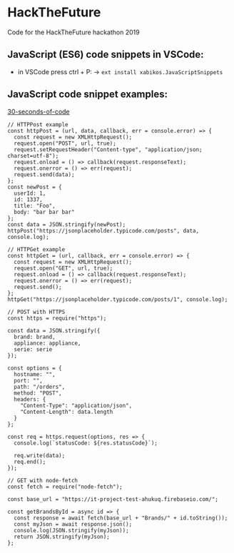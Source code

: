 # HackTheFuture
Code for the HackTheFuture hackathon 2019

## JavaScript (ES6) code snippets in VSCode:
- in VSCode press ctrl + P:
 -> `ext install xabikos.JavaScriptSnippets`
 
 ## JavaScript code snippet examples:
 [30-seconds-of-code](https://github.com/30-seconds/30-seconds-of-code#readme)

```
// HTTPPost example
const httpPost = (url, data, callback, err = console.error) => {
  const request = new XMLHttpRequest();
  request.open("POST", url, true);
  request.setRequestHeader("Content-type", "application/json; charset=utf-8");
  request.onload = () => callback(request.responseText);
  request.onerror = () => err(request);
  request.send(data);
};
const newPost = {
  userId: 1,
  id: 1337,
  title: "Foo",
  body: "bar bar bar"
};
const data = JSON.stringify(newPost);
httpPost("https://jsonplaceholder.typicode.com/posts", data, console.log);

// HTTPGet example
const httpGet = (url, callback, err = console.error) => {
  const request = new XMLHttpRequest();
  request.open("GET", url, true);
  request.onload = () => callback(request.responseText);
  request.onerror = () => err(request);
  request.send();
};
httpGet("https://jsonplaceholder.typicode.com/posts/1", console.log);

// POST with HTTPS
const https = require("https");

const data = JSON.stringify({
  brand: brand,
  appliance: appliance,
  serie: serie
});

const options = {
  hostname: "",
  port: "",
  path: "/orders",
  method: "POST",
  headers: {
    "Content-Type": "application/json",
    "Content-Length": data.length
  }
};

const req = https.request(options, res => {
  console.log(`statusCode: ${res.statusCode}`);

  req.write(data);
  req.end();
});

// GET with node-fetch
const fetch = require("node-fetch");

const base_url = "https://it-project-test-ahukuq.firebaseio.com/";

const getBrandsById = async id => {
  const response = await fetch(base_url + "Brands/" + id.toString());
  const myJson = await response.json();
  console.log(JSON.stringify(myJson));
  return JSON.stringify(myJson);
};
```